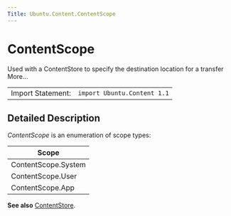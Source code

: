 ```yaml
---
Title: Ubuntu.Content.ContentScope
---
```

        
ContentScope
============

<span class="subtitle"></span>
Used with a ContentStore to specify the destination location for a transfer More...

|                   |                             |
|-------------------|-----------------------------|
| Import Statement: | `import Ubuntu.Content 1.1` |

<span id="details"></span>
Detailed Description
--------------------

*ContentScope* is an enumeration of scope types:

| Scope               |
|---------------------|
| ContentScope.System |
| ContentScope.User   |
| ContentScope.App    |

**See also** [ContentStore](../Ubuntu.Content.ContentStore.md).

